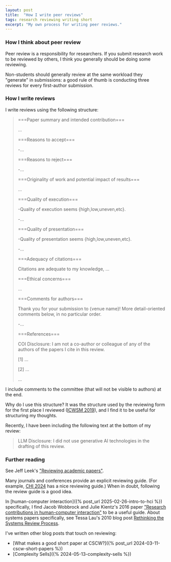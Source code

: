 ```yaml
---
layout: post
title:  "How I write peer reviews"
tags: research reviewing writing short
excerpt: "My own process for writing peer reviews."
---
```


### How I think about peer review

Peer review is a responsibility for researchers. If you submit research work to be reviewed by others, I think you generally should be doing some reviewing. 

Non-students should generally review at the same workload they "generate" in submissions: a good rule of thumb is conducting three reviews for every first-author submission.

### How I write reviews

I write reviews using the following structure:

>===Paper summary and intended contribution===
>
>...
>
>===Reasons to accept===
>
>-...
>
>===Reasons to reject===
>
>-...
>
>===Originality of work and potential impact of results===
>
>...
>
>===Quality of execution===
>
>-Quality of execution seems {high,low,uneven,etc}.
>
>-...
>
>===Quality of presentation===
>
>-Quality of presentation seems {high,low,uneven,etc}.
>
>-...
>
>===Adequacy of citations===
>
>Citations are adequate to my knowledge, ...
>
>===Ethical concerns===
>
>...
>
>===Comments for authors===
>
>Thank you for your submission to {venue name}!  More detail-oriented comments below, in no particular order.
>
>-...
>
>
>===References===
>
>COI Disclosure: I am not a co-author or colleague of any of the authors of the papers I cite in this review.
>
>[1] ...
>
>[2] ...
>
>...

I include comments to the committee (that will not be visible to authors) at the end.

Why do I use this structure?
It was the structure used by the reviewing form for the first place I reviewed ([ICWSM 2019](https://www.icwsm.org/2019/)), and I find it to be useful for structuring my thoughts.

Recently, I have been including the following text at the bottom of my review:

>LLM Disclosure: I did not use generative AI technologies in the drafting of this review.

### Further reading

See Jeff Leek's ["Reviewing academic papers"](https://github.com/jtleek/reviews).

Many journals and conferences provide an explicit reviewing guide. (For example, [CHI 2024](https://chi2024.acm.org/submission-guides/guide-to-reviewing-papers/) has a nice reviewing guide.)
When in doubt, following the review guide is a good idea.

In [human-computer interaction]({% post_url 2025-02-26-intro-to-hci %}) specifically, I find Jacob Wobbrock and Julie Kientz's 2016 paper ["Research contributions in human-computer interaction"](https://courses.cs.washington.edu/courses/cse510/16wi/readings/wobbrock_7contributions_submitted.pdf) to be a useful guide. About systems papers specifically, see Tessa Lau's 2010 blog post [Rethinking the Systems Review Process](https://cacm.acm.org/blogcacm/rethinking-the-systems-review-process/).

I've written other blog posts that touch on reviewing:
 - [What makes a good short paper at CSCW?]({% post_url 2024-03-11-cscw-short-papers %})
 - [Complexity Sells]({% 2024-05-13-complexity-sells %})
